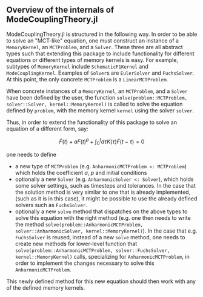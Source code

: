 ## Overview of the internals of ModeCouplingTheory.jl

ModeCouplingTheory.jl is structured in the following way. In order to be able to solve an "MCT-like" equation, one must construct an instance of a `MemoryKernel`, an `MCTProblem`, and a `Solver`. These three are all abstract types such that extending this package to include functionality for different equations or different types of memory kernels is easy. For example, subtypes of `MemoryKernel` include `SchematicF1Kernel` and `ModeCouplingKernel`. Examples of `Solver`s are `EulerSolver` and `FuchsSolver`. At this point, the only concrete `MCTProblem` is a `LinearMCTProblem`. 

When concrete instances of a `MemoryKernel`, an `MCTProblem`, and a `Solver` have been defined by the user, the function `solve(problem::MCTProblem, solver::Solver, kernel::MemoryKernel)` is called to solve the equation defined by `problem`, with the memory kernel `kernel` using the solver `solver`. 

Thus, in order to extend the functionality of this package to solve an equation of a different form, say:

$$\dot{F}(t) + a F(t)^p + \int_0^td\tau K(\tau)\dot{F}(t-\tau) = 0$$

one needs to define 
* a new type of `MCTProblem` (e.g. `AnharmonicMCTProblem <: MCTProblem`) which holds the coefficient $a$, $p$ and initial conditions  
* optionally a new `Solver` (e.g. `AnharmonicSolver <: Solver`), which holds some solver settings, such as timesteps and tolerances. In the case that the solution method is very similar to one that is already implemented, (such as it is in this case), it might be possible to use the already defined solvers such as `FuchsSolver`. 
* optionally a new `solve` method that dispatches on the above types to solve this equation with the right method (e.g. one then needs to write the method `solve(problem::AnharmonicMCTProblem, solver::AnharmonicSolver, kernel::MemoryKernel)`). In the case that e.g. `FuchsSolver` is reused, instead of a new `solve` method, one needs to create new methods for lower-level function that `solve(problem::AnharmonicMCTProblem, solver::FuchsSolver, kernel::MemoryKernel)` calls, specializing for `AnharmonicMCTProblem`, in order to implement the changes necessary to solve this `AnharmonicMCTProblem`.

This newly defined method for this new equation should then work with any of the defined memory kernels.